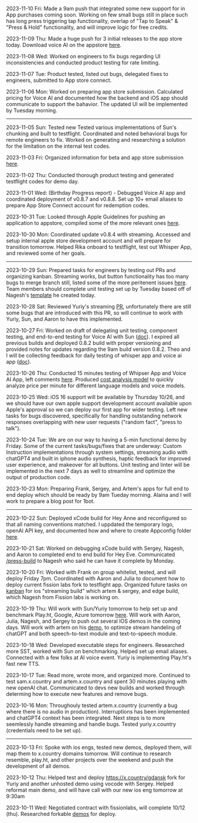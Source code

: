 2023-11-10 Fri: Made a 9am push that integrated some new support for in App purchases coming soon. Working on few small bugs still in place such has long press triggering tap functionality, overlap of "Tap to Speak" & "Press & Hold" functionality, and will improve logic for free credits.

2023-11-09 Thu: Made a huge push for 3 initial releases to the app store today. Download voice AI on the appstore [here](x.country/app).

2023-11-08 Wed: Worked on engineers to fix bugs regarding UI inconsistencies and conducted product testing for rate limiting. 

2023-11-07 Tue: Product tested, listed out bugs, delegated fixes to engineers, submitted to App store connect.

2023-11-06 Mon: Worked on preparing app store submission. Calculated pricing for Voice AI and documented how the backend and iOS app should communicate to support the bahavior. The updated UI will be implemented by Tuesday morning.

---

2023-11-05 Sun: Tested new Tested various implementations of Sun's chunking and built to testflight. Coordinated and noted behavioral bugs for remote engineers to fix. Worked on generating and researching a solution for the limitation on the internal test codes. 

2023-11-03 Fri: Organized information for beta and app store submission [here](https://www.notion.so/harmonyone/App-Store-Beta-Submission-a0ad78ce2bd44460aa61a15a58314d0a).

2023-11-02 Thu: Conducted thorough product testing and generated testflight codes for demo day.

2023-11-01 Wed: (Birthday Progress report) - Debugged Voice AI app and coordinated deployment of v0.8.7 and v0.8.8. Set up 10+ email aliases to prepare App Store Connect account for redemption codes.

2023-10-31 Tue: Looked through Apple Guidelines for pushing an application to appstore, compiled some of the more relevant ones [here](https://www.notion.so/harmonyone/App-Store-Review-999af4a573284e2c90f54723d0227532).

2023-10-30 Mon: Coordinated update v0.8.4 with streaming. Accessed and setup internal apple store development account and will prepare for transition tomorrow. Helped Rika onboard to testflight, test out Whisper App, and reviewed some of her goals.

---

2023-10-29 Sun: Prepared tasks for engineers by testing out PRs and organizing kanban. Streaming works, but button functionality has too many bugs to merge branch still, listed some of the more peritenent issues [here](https://www.notion.so/harmonyone/Kanban-2aff109a6221488081bb99c0d2470d91?p=6b34ab5846484b47ba32b42ee4ecd661&pm=s). Team members should complete unit testing set up by Tuesday based off of Nagesh's [template](https://github.com/harmony-one/x/pull/85) he created today.

2023-10-28 Sat: Reviewed Yuriy's streaming [PR](https://github.com/harmony-one/x/pull/84/files), unfortunately there are still some bugs that are introduced with this PR, so will continue to work with Yuriy, Sun, and Aaron to have this implemented. 

2023-10-27 Fri: Worked on draft of delegating unit testing, component testing, and end-to-end testing for Voice AI with Sun ([doc](https://www.notion.so/harmonyone/Kanban-2aff109a6221488081bb99c0d2470d91?p=25ebd29796fe4848b8835b11828b83d1&pm=s)). I expired all previous builds and deployed 0.8.2 build with proper versioning and provided notes for updates regarding the 9am build version 0.8.2. Theo and I will be collecting feedback for daily testing of whisper app and voice ai app ([doc](https://www.notion.so/harmonyone/Kanban-2aff109a6221488081bb99c0d2470d91?p=56121e87272843bab0bfe2ead2f57bd8&pm=s)).

2023-10-26 Thu: Conducted 15 minutes testing of Whipser App and Voice AI App, left comments [here](https://www.notion.so/harmonyone/Fandrich-caf2da5319354c31bf686efa20127744). Produced [cost analysis model](https://docs.google.com/spreadsheets/d/1s_QkGFYi07__PxPGLIUeIrAB_ZyONa2iq9kpWhF-M-0/edit#gid=0) to quickly analyze price per minute for different language models and voice models.

2023-10-25 Wed: iOS 16 support will be available by Thursday 10/26, and we should have our own apple support development account available upon Apple's approval so we can deploy our first app for wider testing. Left new tasks for bugs discovered, specifically for handling outstanding network responses overlapping with new user requests ("random fact", "press to talk").

2023-10-24 Tue: We are on our way to having a 5-min functional demo by Friday. Some of the current tasks/bugs/fixes that are underway: Custom Instruction implementations through system settings, streaming audio with chatGPT4 and built in iphone audio synthesis, haptic feedback for improved user experience, and makeover for all buttons. Unit testing and linter will be implemented in the next 7 days as well to streamline and optimize the output of production code.

2023-10-23 Mon: Preparing Frank, Sergey, and Artem's apps for full end to end deploy which should be ready by 9am Tueday morning. Alaina and I will work to prepare a blog post for 1bot.

---

2023-10-22 Sun: Deployed xCode build for Hey Anne and reconfigured so that all naming conventions matched. I uppdated the temporary logo, openAI API key, and documented how and where to create Appconfig folder [here](https://www.notion.so/harmonyone/Help-d3df4ffd40fc46a1abe77e598a8a195e).

2023-10-21 Sat: Worked on debugging xCode build with Sergey, Nagesh, and Aaron to completed end to end build for Hey Eve. Communicated [/press-build](https://www.x.country/voice-ai-talk-to-chatgpt4-as-your-subject-professor-language-buddy-or-streaming-wikipedian-9525f3738a9f405f9238d1e79dab1dd2) to Nagesh who said he can have it complete by Monday.

2023-10-20 Fri: Worked with Frank on group whitelist, tested, and will deploy Friday 7pm. Coordinated with Aaron and Julia to document how to deploy current fission labs fork to testflight app. Organized future tasks on [kanban](https://www.notion.so/harmonyone/Kanban-2aff109a6221488081bb99c0d2470d91) for ios "streaming build" which artem & sergey, and edge build, which Nagesh from Fission labs is working on.

2023-10-19 Thu: Will work with Sun/Yuriy tomorrow to help set up and benchmark Play.ht, Google, Azure tomorrow [here](https://yuriy.x.country/). Will work with Aaron, Julia, Nagesh, and Sergey to push out several IOS demos in the coming days. Will work with artem on his [demo](artem.x.country), to optimize stream handeling of chatGPT and both speech-to-text module and text-to-speech module.

2023-10-18 Wed: Developed executable steps for engineers. Researched more SST, worked with Sun on benchmarking. Helped set up email aliases. Connected with a few folks at AI voice event. Yuriy is implementing Play.ht's fast new TTS.

2023-10-17 Tue: Read more, wrote more, and organized more. Continued to test sam.x.country and artem.x.country and spent 30 minutes playing with new openAI chat. Communicated to devs new builds and worked through determing how to execute new features and remove bugs.

2023-10-16 Mon: Throughouly tested artem.x.country (currently a bug where there is no audio in production). Interruptions has been implemented and chatGPT4 context has been integrated. Next steps is to more seemlessly handle streaming and handle bugs. Tested yuriy.x.country (credentials need to be set up).

---

2023-10-13 Fri: Spoke with ios engs, tested new demos, deployed them, will map them to x.country domains tomorrow. Will continue to research resemble, play.ht, and other projects over the weekend and push the development of all demos.

2023-10-12 Thu: Helped test and deploy https://x.country/gdansk fork for Yuriy and another unhosted demo using vocode with Sergey. Helped reformat main demo, and will have call with our new ios eng tomorrow at 9:30am

2023-10-11 Wed: Negotiated contract with fissionlabs, will complete 10/12 (thu). Researched forkable [demos](https://github.com/jmaczan/gdansk-ai#-gda%C5%84sk-ai-) for deploy. 






